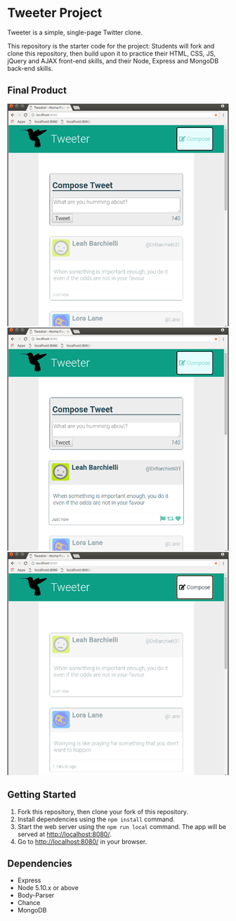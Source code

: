# Tweeter Project

Tweeter is a simple, single-page Twitter clone.

This repository is the starter code for the project: Students will fork and clone this repository, then build upon it to practice their HTML, CSS, JS, jQuery and AJAX front-end skills, and their Node, Express and MongoDB back-end skills.

## Final Product

!["Screenshot of Main page"](https://github.com/jeffvtang/tweeter/blob/master/docs/main.png)
!["Screenshot of Tweet when hovered'](https://github.com/jeffvtang/tweeter/blob/master/docs/hovered%20tweet.png)
!["Screenshot of Main page with compose hidden'](https://github.com/jeffvtang/tweeter/blob/master/docs/compose%20hidden.png)

## Getting Started

1. Fork this repository, then clone your fork of this repository.
2. Install dependencies using the `npm install` command.
3. Start the web server using the `npm run local` command. The app will be served at <http://localhost:8080/>.
4. Go to <http://localhost:8080/> in your browser.

## Dependencies

- Express
- Node 5.10.x or above
- Body-Parser
- Chance
- MongoDB
